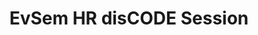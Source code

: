 ---
title: EvSem HR disCODE Session
redirect_to: https://miro.com/app/board/uXjVOVx-J2g=/?invite_link_id=832678825148
redirect_from: 
  - /HREvSemDisCODE
  - /hrevsemdiscode
---